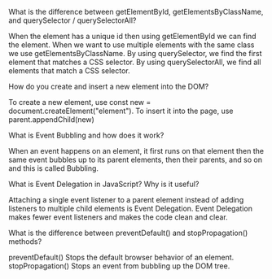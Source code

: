 What is the difference between getElementById, getElementsByClassName, and querySelector / querySelectorAll?

When the element has a unique id then using getElementById we can find the element.
When we want to use multiple elements with the same class we use getElementsByClassName.
By using querySelector, we find the first element that matches a CSS selector.
By using querySelectorAll, we find all elements that match a CSS selector.

How do you create and insert a new element into the DOM?

To create a new element, use const new = document.createElement("element").
To insert it into the page, use parent.appendChild(new)

What is Event Bubbling and how does it work?

When an event happens on an element, it first runs on that element then the same event bubbles up to its parent elements, then their parents, and so on and this is called Bubbling.

What is Event Delegation in JavaScript? Why is it useful?

Attaching a single event listener to a parent element instead of adding listeners to multiple child elements is Event Delegation. Event Delegation makes fewer event listeners and makes the code clean and clear.

What is the difference between preventDefault() and stopPropagation() methods?

preventDefault() Stops the default browser behavior of an element.
stopPropagation() Stops an event from bubbling up the DOM tree.

